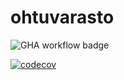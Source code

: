 # ohtuvarasto

![GHA workflow badge](https://github.com/arolaeemil/ohtuvarasto/workflows/CI/badge.svg)

[![codecov](https://codecov.io/gh/arolaeemil/ohtuvarasto/branch/main/graph/badge.svg?token=OSYK4I11I2)](https://codecov.io/gh/arolaeemil/ohtuvarasto)
